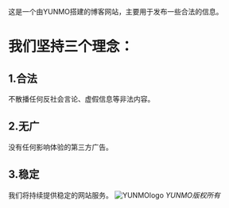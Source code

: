 这是一个由YUNMO搭建的博客网站，主要用于发布一些合法的信息。

# 我们坚持三个理念：

## 1.合法
不散播任何反社会言论、虚假信息等非法内容。

## 2.无广
没有任何影响体验的第三方广告。

## 3.稳定
我们将持续提供稳定的网站服务。
![YUNMOlogo](https://github.com/user-attachments/assets/c352dc07-4c42-4d7b-9d19-a389caa2d6e3)
_YUNMO版权所有_